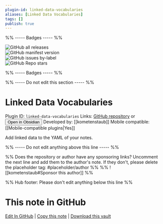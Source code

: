 ```yaml
---
plugin-id: linked-data-vocabularies
aliases: [Linked Data Vocabularies]
tags: []
publish: true
---
```


%% ----- Badges ----- %%

![GitHub all releases](https://img.shields.io/github/downloads/kometenstaub/obsidian-linked-data-vocabularies/total?color=573E7A&logo=github&style=for-the-badge)  
![GitHub manifest version](https://img.shields.io/github/manifest-json/v/kometenstaub/obsidian-linked-data-vocabularies?color=573E7A&logo=github&style=for-the-badge)  
![GitHub issues by-label](https://img.shields.io/github/issues/kometenstaub/obsidian-linked-data-vocabularies/help%20wanted?color=573E7A&logo=github&style=for-the-badge)  
![GitHub Repo stars](https://img.shields.io/github/stars/kometenstaub/obsidian-linked-data-vocabularies?color=573E7A&logo=github&style=for-the-badge)

%% ----- Badges ----- %%

%% ----- Do not edit this section ----- %%

# Linked Data Vocabularies

Plugin ID: `linked-data-vocabularies`
Links: [GitHub repository](https://github.com/kometenstaub/obsidian-linked-data-vocabularies) or [<button id=HH>Open in Obsidian</button>](obsidian://show-plugin?id=linked-data-vocabularies)
Developed by: [[kometenstaub]]
Mobile compatible: [[Mobile-compatible plugins|Yes]]

Add linked data to the YAML of your notes.

%% ----- Do not edit anything above this line ----- %%

%% Does the repository or author have any sponsoring links? Uncomment the next line and add them to the author's note. If they don't, please delete the placeholder tag: #placeholder/author %%
%% ![[kometenstaub#Sponsor this author]] %%

%% Hub footer: Please don't edit anything below this line %%

# This note in GitHub

<span class="git-footer">[Edit In GitHub](https://github.dev/obsidian-community/obsidian-hub/blob/main/02%20-%20Community%20Expansions/02.05%20All%20Community%20Expansions/Plugins/linked-data-vocabularies.md "git-hub-edit-note") | [Copy this note](https://raw.githubusercontent.com/obsidian-community/obsidian-hub/main/02%20-%20Community%20Expansions/02.05%20All%20Community%20Expansions/Plugins/linked-data-vocabularies.md "git-hub-copy-note") | [Download this vault](https://github.com/obsidian-community/obsidian-hub/archive/refs/heads/main.zip "git-hub-download-vault") </span>
